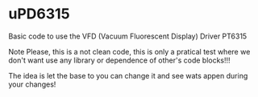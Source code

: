 # uPD6315
Basic code to use the VFD (Vacuum Fluorescent Display) Driver PT6315

Note Please, this is a not clean code, this is only a pratical test
where we don't want use any library or dependence of other's code blocks!!!

The idea is let the base to you can change it and see wats appen during your changes!
